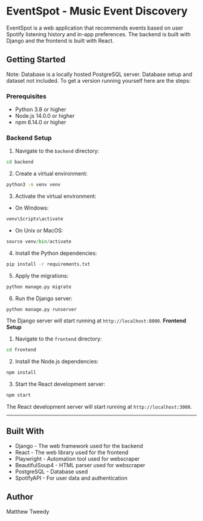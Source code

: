# EventSpot - Music Event Discovery
EventSpot is a web application that recommends events based on user Spotify listening history and in-app preferences. The backend is built with Django and the frontend is built with React.

## Getting Started

Note: Database is a locally hosted PostgreSQL server. Database setup and dataset not included.
To get a version running yourself here are the steps:

### Prerequisites

- Python 3.8 or higher
- Node.js 14.0.0 or higher
- npm 6.14.0 or higher

### Backend Setup

1. Navigate to the `backend` directory:

```sh
cd backend
```

2. Create a virtual environment:
```sh
python3 -m venv venv
```

3. Activate the virtual environment:
- On Windows:
```py
venv\Scripts\activate
```
- On Unix or MacOS:
```py
source venv/bin/activate
```
4. Install the Python dependencies:
```sh
pip install -r requirements.txt
```
5. Apply the migrations:
```sh
python manage.py migrate
```
6. Run the Django server:
```sh
python manage.py runserver
```
The Django server will start running at `http://localhost:8000`.
**Frontend Setup**
1. Navigate to the `frontend` directory:
```sh
cd frontend
```
2. Install the Node.js dependencies:
```sh
npm install
```
3. Start the React development server:
```sh
npm start
```
The React development server will start running at `http://localhost:3000`.
___
## Built With
- Django - The web framework used for the backend
- React - The web library used for the frontend
- Playwright - Automation tool used for webscraper
- BeautifulSoup4 - HTML parser used for webscraper
- PostgreSQL - Database used
- SpotifyAPI - For user data and authentication

## Author
Matthew Tweedy
